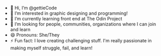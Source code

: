- 👋 Hi, I’m @gettieCode
- 👀 I’m interested in graphic designing and programming!
- 🌱 I’m currently learning front end at The Odin Project
- 💞️ I’m looking for people, communities, organizations where I can join and learn
- 😄 Pronouns: She/They
- ⚡ Fun fact: I love creating challenging stuff. I'm really passionate in making myself struggle, fail, and learn!

<!---
gettieCode/gettieCode is a ✨ special ✨ repository because its `README.md` (this file) appears on your GitHub profile.
You can click the Preview link to take a look at your changes.
--->
